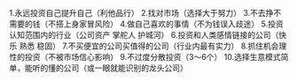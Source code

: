1.永远投资自己提升自己（利他品行）
2.找对市场（选择大于努力）
3.不去挣不需要的钱（不搭上身家冒风险）
4.做自己喜欢的事情（不为钱误入歧途）
5.投资认知范围内的行业（公司资产 掌舵人 护城河）
6.投资和人类感情链接的公司（快乐 熟悉 稳固）
7.不买便宜的公司买值得的公司（行业内最有实力）
8.抓住机会理性的投资（不被市场信心影响）
9.不过度分散投资（3～6个）
10.选择生意模式简单，能听的懂的公司（或一眼就能识别的龙头公司）
